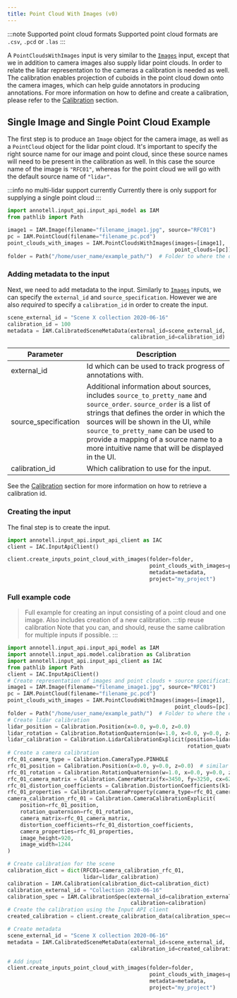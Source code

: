 ```yaml
---
title: Point Cloud With Images (v0)
---
```


:::note Supported point cloud formats
Supported point cloud formats are `.csv`, `.pcd` or `.las`
:::

A `PointCloudsWithImages` input is very similar to the [`Images`](input-api/inputs/images.md) input, except that we in addition to camera images also supply lidar point clouds. In order to relate the lidar representation to the cameras a calibration is needed as well. The calibration enables projection of cuboids in the point cloud down onto the camera images, which can help guide annotators in producing annotations. For more information on how to define and create a calibration, please refer to the [Calibration](input-api/calibration.md) section.

## Single Image and Single Point Cloud Example
The first step is to produce an `Image` object for the camera image, as well as a `PointCloud` object for the lidar point cloud. It's important to specify the right source name for our image and point cloud, since these source names will need to be present in the calibration as well. In this case the source name of the image is `"RFC01"`, whereas for the point cloud we will go with the default source name of `"lidar"`.

:::info no multi-lidar support currently
Currently there is only support for supplying a single point cloud
:::

```python
import annotell.input_api.input_api_model as IAM
from pathlib import Path

image1 = IAM.Image(filename="filename_image1.jpg", source="RFC01")
pc = IAM.PointCloud(filename="filename_pc.pcd")
point_clouds_with_images = IAM.PointCloudsWithImages(images=[image1],
                                                     point_clouds=[pc])
folder = Path("/home/user_name/example_path/")  # Folder to where the data is
```

### Adding metadata to the input

Next, we need to add metadata to the input. Similarly to [`Images`](input-api/inputs/images.md) inputs, we can specify the `external_id` and `source_specification`. However we are also _required_ to specify a `calibration_id` in order to create the input.

```python
scene_external_id = "Scene X collection 2020-06-16"
calibration_id = 100
metadata = IAM.CalibratedSceneMetaData(external_id=scene_external_id,
                                       calibration_id=calibration_id)
```

| Parameter            | Description                                                                                                                                                                                                                                |
| -------------------- | ------------------------------------------------------------------------------------------------------------------------------------------------------------------------------------------------------------------------------------------ |
| external_id          | Id which can be used to track progress of annotations with.                                                                                                                                                                                |
| source_specification | Additional information about sources, includes `source_to_pretty_name` and `source_order`. `source_order` is a list of strings that defines the order in which the sources will be shown in the UI, while `source_to_pretty_name` can be used to provide a mapping of a source name to a more intuitive name that will be displayed in the UI. |
| calibration_id       | Which calibration to use for the input.                                                                                                                                                                                                    |

See the [Calibration](input-api/calibration.md) section for more information on how to retrieve a calibration id.

### Creating the input

The final step is to create the input.

```python
import annotell.input_api.input_api_client as IAC
client = IAC.InputApiClient()

client.create_inputs_point_cloud_with_images(folder=folder,
                                             point_clouds_with_images=point_clouds_with_images,
                                             metadata=metadata,
                                             project="my_project")
```


### Full example code

> Full example for creating an input consisting of a point cloud and one image. Also includes creation of a new calibration. 
:::tip reuse calibration
Note that you can, and should, reuse the same calibration for multiple inputs if possible.
:::


```python
import annotell.input_api.input_api_model as IAM
import annotell.input_api.model.calibration as Calibration
import annotell.input_api.input_api_client as IAC
from pathlib import Path
client = IAC.InputApiClient()
# Create representation of images and point clouds + source specification images
image1 = IAM.Image(filename="filename_image1.jpg", source="RFC01")
pc = IAM.PointCloud(filename="filename_pc.pcd")
point_clouds_with_images = IAM.PointCloudsWithImages(images=[image1],
                                                     point_clouds=[pc])
folder = Path("/home/user_name/example_path/")  # Folder to where the data is
# Create lidar calibration
lidar_position = Calibration.Position(x=0.0, y=0.0, z=0.0)
lidar_rotation = Calibration.RotationQuaternion(w=1.0, x=0.0, y=0.0, z=0.0)
lidar_calibration = Calibration.LidarCalibrationExplicit(position=lidar_position,
                                                         rotation_quaternion=lidar_rotation)
# Create a camera calibration
rfc_01_camera_type = Calibration.CameraType.PINHOLE
rfc_01_position = Calibration.Position(x=0.0, y=0.0, z=0.0)  # similar to Lidar
rfc_01_rotation = Calibration.RotationQuaternion(w=1.0, x=0.0, y=0.0, z=0.0)  # similar to Lidar
rfc_01_camera_matrix = Calibration.CameraMatrix(fx=3450, fy=3250, cx=622, cy=400)
rfc_01_distortion_coefficients = Calibration.DistortionCoefficients(k1=0.0, k2=0.0, p1=0.0, p2=0.0, k3=0.0)
rfc_01_properties = Calibration.CameraProperty(camera_type=rfc_01_camera_type)
camera_calibration_rfc_01 = Calibration.CameraCalibrationExplicit(
    position=rfc_01_position,
    rotation_quaternion=rfc_01_rotation,
    camera_matrix=rfc_01_camera_matrix,
    distortion_coefficients=rfc_01_distortion_coefficients,
    camera_properties=rfc_01_properties,
    image_height=920,
    image_width=1244
)

# Create calibration for the scene
calibration_dict = dict(RFC01=camera_calibration_rfc_01,
                        lidar=lidar_calibration)
calibration = IAM.Calibration(calibration_dict=calibration_dict)
calibration_external_id = "Collection 2020-06-16"
calibration_spec = IAM.CalibrationSpec(external_id=calibration_external_id,
                                       calibration=calibration)
# Create the calibration using the Input API client
created_calibration = client.create_calibration_data(calibration_spec=calibration_spec)

# Create metadata
scene_external_id = "Scene X collection 2020-06-16"
metadata = IAM.CalibratedSceneMetaData(external_id=scene_external_id,
                                       calibration_id=created_calibration.id)

# Add input
client.create_inputs_point_cloud_with_images(folder=folder,
                                             point_clouds_with_images=point_clouds_with_images,
                                             metadata=metadata,
                                             project="my_project")
```
